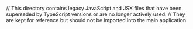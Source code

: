 // This directory contains legacy JavaScript and JSX files that have been superseded by TypeScript versions or are no longer actively used.
// They are kept for reference but should not be imported into the main application. 